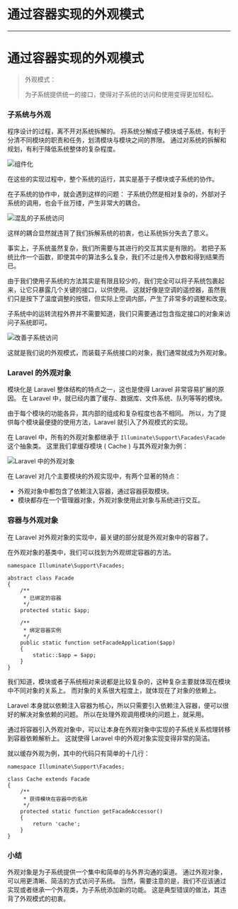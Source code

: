 
# 通过容器实现的外观模式
---

# 通过容器实现的外观模式

> 外观模式：
> 
> 为子系统提供统一的接口，使得对子系统的访问和使用变得更加轻松。

### 子系统与外观

程序设计的过程，离不开对系统拆解的。 将系统分解成子模块或子系统，有利于分清不同模块的职责和任务，划清模块与模块之间的界限。 通过对系统的拆解和规划，有利于降低系统整体的复杂程度。

![组件化](https://p1-jj.byteimg.com/tos-cn-i-t2oaga2asx/gold-user-assets/2018/1/4/160c10bd2e921ad4~tplv-t2oaga2asx-image.image)

在这些的实现过程中，整个系统的运行，其实是基于子模块或子系统的协作。

在子系统的协作中，就会遇到这样的问题： 子系统仍然是相对复杂的，外部对子系统的调用，也会千丝万缕，产生非常大的耦合。

![混乱的子系统访问](https://p1-jj.byteimg.com/tos-cn-i-t2oaga2asx/gold-user-assets/2018/1/4/160c10c10d10b251~tplv-t2oaga2asx-image.image)

这样的耦合显然就违背了我们拆解系统的初衷，也让系统拆分失去了意义。

事实上，子系统虽然复杂，我们所需要与其进行的交互其实是有限的。 若把子系统比作一个函数，即使其中的算法多么复杂，我们不过是传入参数和得到结果而已。

由于我们使用子系统的方法其实是有限且较少的，我们完全可以将子系统包裹起来，让它只暴露几个关键的接口，以供使用。 这就好像是空调的遥控器，虽然我们只是按下了温度调整的按钮，但实际上空调内部，产生了非常多的调整和改变。

子系统中的运转流程外界并不需要知道，我们只需要通过包含指定接口的对象来访问子系统即可。

![改善子系统访问](https://p1-jj.byteimg.com/tos-cn-i-t2oaga2asx/gold-user-assets/2018/1/4/160c10c429e97bc8~tplv-t2oaga2asx-image.image)

这就是我们说的外观模式，而装载子系统接口的对象，我们通常就成为外观对象。

### Laravel 的外观对象

模块化是 Laravel 整体结构的特点之一，这也是使得 Laravel 非常容易扩展的原因。 在 Laravel 中，就已经内置了缓存、数据库、文件系统、队列等等的模块。

由于每个模块的功能各异，其内部的组成和复杂程度也各不相同。 所以，为了提供每个模块最便捷的使用方法，Laravel 就引入了外观模式的实现。

在 Laravel 中，所有的外观对象都继承于 `Illuminate\Support\Facades\Facade` 这个抽象类。 这里我们拿缓存模块 \( Cache \) 与其外观对象为例：

![Laravel 中的外观对象](https://p1-jj.byteimg.com/tos-cn-i-t2oaga2asx/gold-user-assets/2018/1/4/160c10c8d08b8d78~tplv-t2oaga2asx-image.image)

在 Laravel 对几个主要模块的外观实现中，有两个显著的特点：

- 外观对象中都包含了依赖注入容器，通过容器获取模块。
- 模块都存在一个管理器对象，外观对象使用此对象与系统进行交互。

### 容器与外观对象

在 Laravel 对外观对象的实现中，最关键的部分就是外观对象中的容器了。

在外观对象的基类中，我们可以找到为外观绑定容器的方法。

```
namespace Illuminate\Support\Facades;

abstract class Facade
{
    /**
     * 已绑定的容器
     */
    protected static $app;

    /**
     * 绑定容器实例
     */
    public static function setFacadeApplication($app)
    {
        static::$app = $app;
    }
}
```

我们知道，模块或者子系统相对来说都是比较复杂的，这种复杂主要就体现在模块中不同对象的关系上。 而对象的关系很大程度上，就体现在了对象的依赖上。

Laravel 本身就以依赖注入容器为核心，所以只需要引入依赖注入容器，便可以很好的解决对象依赖的问题。 所以在处理外观调用模块的问题上，就采用。

通过将容器引入外观对象中，可以让本身在外观对象中实现的子系统关系梳理转移到容器依赖解析上。 这就使得 Laravel 中的外观对象实现变得非常的简洁。

就以缓存外观为例，其中的代码只有简单的十几行：

```
namespace Illuminate\Support\Facades;

class Cache extends Facade
{
    /**
     * 获得模块在容器中的名称
     */
    protected static function getFacadeAccessor()
    {
        return 'cache';
    }
}
```

### 小结

外观对象是为子系统提供一个集中和简单的与外界沟通的渠道。 通过外观对象，可以用更清晰、简洁的方式访问子系统。 当然，需要注意的是，我们不应该通过实现或者继承一个外观类，为子系统添加新的功能。 这是典型错误的做法，其违背了外观模式的初衷。
    